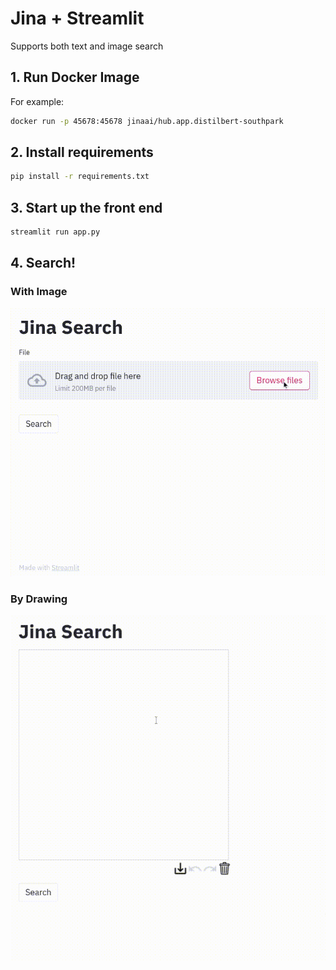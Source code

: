 # Jina + Streamlit

Supports both text and image search

## 1. Run Docker Image

For example:

```bash
docker run -p 45678:45678 jinaai/hub.app.distilbert-southpark
```

## 2. Install requirements

```bash
pip install -r requirements.txt
```

## 3. Start up the front end

```bash
streamlit run app.py
```

## 4. Search!

### With Image

![](.github/images/image.gif)

### By Drawing

![](.github/images/draw.gif)
